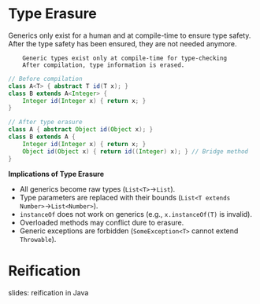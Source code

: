 # Type Erasure

Generics only exist for a human and at compile-time to ensure type safety. After the type safety has been ensured, they are not needed anymore.

        Generic types exist only at compile-time for type-checking
        After compilation, type information is erased.

```java
// Before compilation
class A<T> { abstract T id(T x); }
class B extends A<Integer> {
    Integer id(Integer x) { return x; }
}

// After type erasure
class A { abstract Object id(Object x); }
class B extends A {
    Integer id(Integer x) { return x; }
    Object id(Object x) { return id((Integer) x); } // Bridge method
}
```

**Implications of Type Erasure**

- All generics become raw types (`List<T>`→`List`).
- Type parameters are replaced with their bounds (`List<T extends Number>`→`List<Number>`).
- `instanceOf` does not work on generics (e.g., `x.instanceOf(T)` is invalid).
- Overloaded methods may conflict dure to erasure.
- Generic exceptions are forbidden (`SomeException<T>` cannot extend `Throwable`).

# Reification

slides: reification in Java
